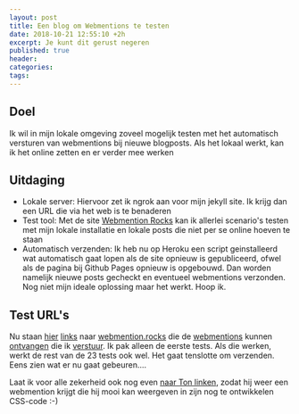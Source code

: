 ```yaml
---
layout: post
title: Een blog om Webmentions te testen
date: 2018-10-21 12:55:10 +2h
excerpt: Je kunt dit gerust negeren
published: true
header:
categories: 
tags: 
---
```


## Doel

Ik wil in mijn lokale omgeving zoveel mogelijk testen met het automatisch versturen van webmentions bij nieuwe blogposts. Als het lokaal werkt, kan ik het online zetten en er verder mee werken

## Uitdaging

- Lokale server: Hiervoor zet ik ngrok aan voor mijn jekyll site. Ik krijg dan een URL die via het web is te benaderen
- Test tool: Met de site [Webmention Rocks](https://webmention.rocks/) kan ik allerlei scenario's testen met mijn lokale installatie en lokale posts die niet per se online hoeven te staan
- Automatisch verzenden: Ik heb nu op Heroku een script geinstalleerd wat automatisch gaat lopen als de site opnieuw is gepubliceerd, ofwel als de pagina bij Github Pages opnieuw is opgebouwd. Dan worden namelijk nieuwe posts gecheckt en eventueel webmentions verzonden. Nog niet mijn ideale oplossing maar het werkt. Hoop ik.

## Test URL's

Nu staan [hier](https://webmention.rocks/test/1) [links](https://webmention.rocks/test/2) naar [webmention.rocks](https://webmention.rocks/test/3) die de [webmentions](https://webmention.rocks/test/4) kunnen [ontvangen](https://webmention.rocks/test/5) die ik [verstuur](https://webmention.rocks/test/6). Ik pak alleen de eerste tests. Als die werken, werkt de rest van de 23 tests ook wel. Het gaat tenslotte om verzenden. Eens zien wat er nu gaat gebeuren....

Laat ik voor alle zekerheid ook nog even [naar Ton linken](https://www.zylstra.org/blog/2018/10/solvingwebmentions/), zodat hij weer een webmention krijgt die hij mooi kan weergeven in zijn nog te ontwikkelen CSS-code :-)
